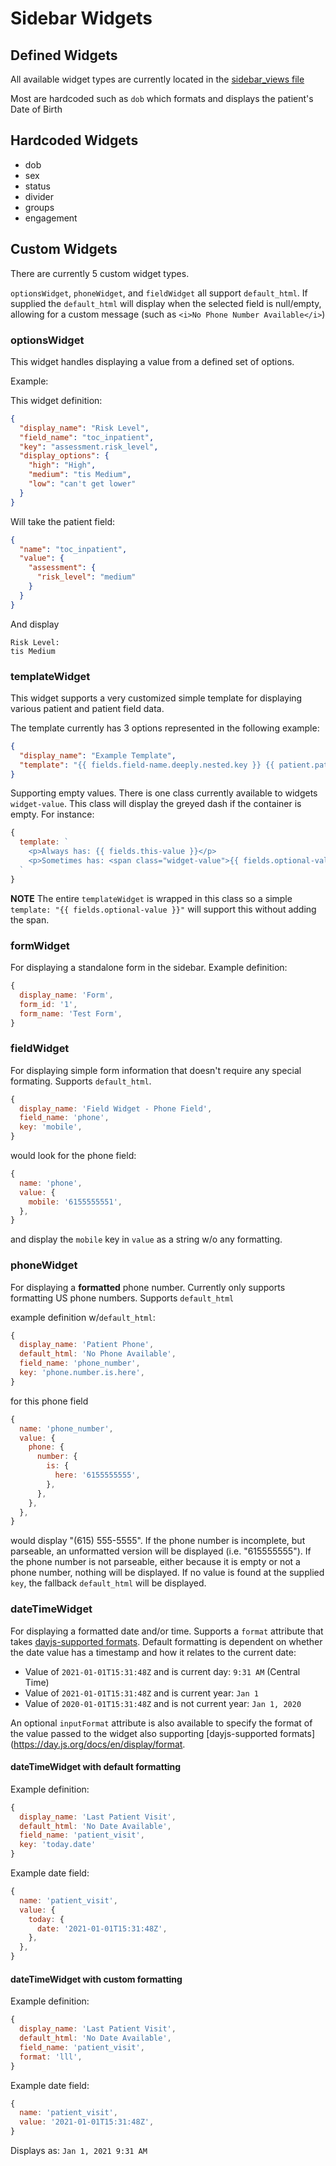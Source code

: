 # Sidebar Widgets

## Defined Widgets

All available widget types are currently located in the [sidebar_views file](https://github.com/RoundingWell/care-ops-frontend/blob/develop/src/js/views/patients/patient/sidebar/sidebar_views.js#L40)

Most are hardcoded such as `dob` which formats and displays the patient's Date of Birth

## Hardcoded Widgets

* dob
* sex
* status
* divider
* groups
* engagement

## Custom Widgets

There are currently 5 custom widget types.

`optionsWidget`, `phoneWidget`, and `fieldWidget` all support `default_html`. If supplied the `default_html` will display when the selected field is null/empty, allowing for a custom message (such as `<i>No Phone Number Available</i>`)

### optionsWidget

This widget handles displaying a value from a defined set of options.

Example:

This widget definition:
```json
{
  "display_name": "Risk Level",
  "field_name": "toc_inpatient",
  "key": "assessment.risk_level",
  "display_options": {
    "high": "High",
    "medium": "tis Medium",
    "low": "can't get lower"
  }
}
```

Will take the patient field:
```json
{
  "name": "toc_inpatient",
  "value": {
    "assessment": {
      "risk_level": "medium"
    }
  }
}
```

And display
```
Risk Level:
tis Medium
```

### templateWidget

This widget supports a very customized simple template for displaying various patient and patient field data.

The template currently has 3 options represented in the following example:

```json
{
  "display_name": "Example Template",
  "template": "{{ fields.field-name.deeply.nested.key }} {{ patient.patient_attribute }} {{ widget.widgetNameId }}"
}
```

Supporting empty values.  There is one class currently available to widgets `widget-value`.  This class will display the greyed dash if the container is empty.  For instance:

```js
{
  template: `
    <p>Always has: {{ fields.this-value }}</p>
    <p>Sometimes has: <span class="widget-value">{{ fields.optional-value }}</span></p>
  `
}
```

**NOTE** The entire `templateWidget` is wrapped in this class so a simple `template: "{{ fields.optional-value }}"` will support this without adding the span.

### formWidget

For displaying a standalone form in the sidebar. Example definition:
```js
{
  display_name: 'Form',
  form_id: '1',
  form_name: 'Test Form',
}
```

### fieldWidget

For displaying simple form information that doesn't require any special formating. Supports `default_html`.

```js
{
  display_name: 'Field Widget - Phone Field',
  field_name: 'phone',
  key: 'mobile',
}
```

would look for the phone field:
```js
{
  name: 'phone',
  value: {
    mobile: '6155555551',
  },
}
```

and display the `mobile` key in `value` as a string w/o any formatting.

### phoneWidget

For displaying a **formatted** phone number. Currently only supports formatting US phone numbers. Supports `default_html`

example definition w/`default_html`:
```js
{
  display_name: 'Patient Phone',
  default_html: 'No Phone Available',
  field_name: 'phone_number',
  key: 'phone.number.is.here',
}
```

for this phone field
```js
{
  name: 'phone_number',
  value: {
    phone: {
      number: {
        is: {
          here: '6155555555',
        },
      },
    },
  },
}
```

would display "(615) 555-5555". If the phone number is incomplete, but parseable, an unformatted version will be displayed (i.e. "615555555"). If the phone number is not parseable, either because it is empty or not a phone number, nothing will be displayed. If no value is found at the supplied `key`, the fallback `default_html` will be displayed.


### dateTimeWidget
For displaying a formatted date and/or time. Supports a `format` attribute that takes [dayjs-supported formats](https://day.js.org/docs/en/display/format). Default formatting is dependent on whether the date value has a timestamp and how it relates to the current date:

* Value of `2021-01-01T15:31:48Z` and is current day: `9:31 AM` (Central Time)
* Value of `2021-01-01T15:31:48Z` and is current year: `Jan 1`
* Value of `2020-01-01T15:31:48Z` and is not current year: `Jan 1, 2020`

An optional `inputFormat` attribute is also available to specify the format of the value passed to the widget also supporting [dayjs-supported formats](https://day.js.org/docs/en/display/format.

#### dateTimeWidget with default formatting
Example definition:
```js
{
  display_name: 'Last Patient Visit',
  default_html: 'No Date Available',
  field_name: 'patient_visit',
  key: 'today.date'
}
```

Example date field:
```js
{
  name: 'patient_visit',
  value: {
    today: {
      date: '2021-01-01T15:31:48Z',
    },
  },
}
```

#### dateTimeWidget with custom formatting
Example definition:
```js
{
  display_name: 'Last Patient Visit',
  default_html: 'No Date Available',
  field_name: 'patient_visit',
  format: 'lll',
}
```

Example date field:
```js
{
  name: 'patient_visit',
  value: '2021-01-01T15:31:48Z',
}
```

Displays as:
`Jan 1, 2021 9:31 AM`
